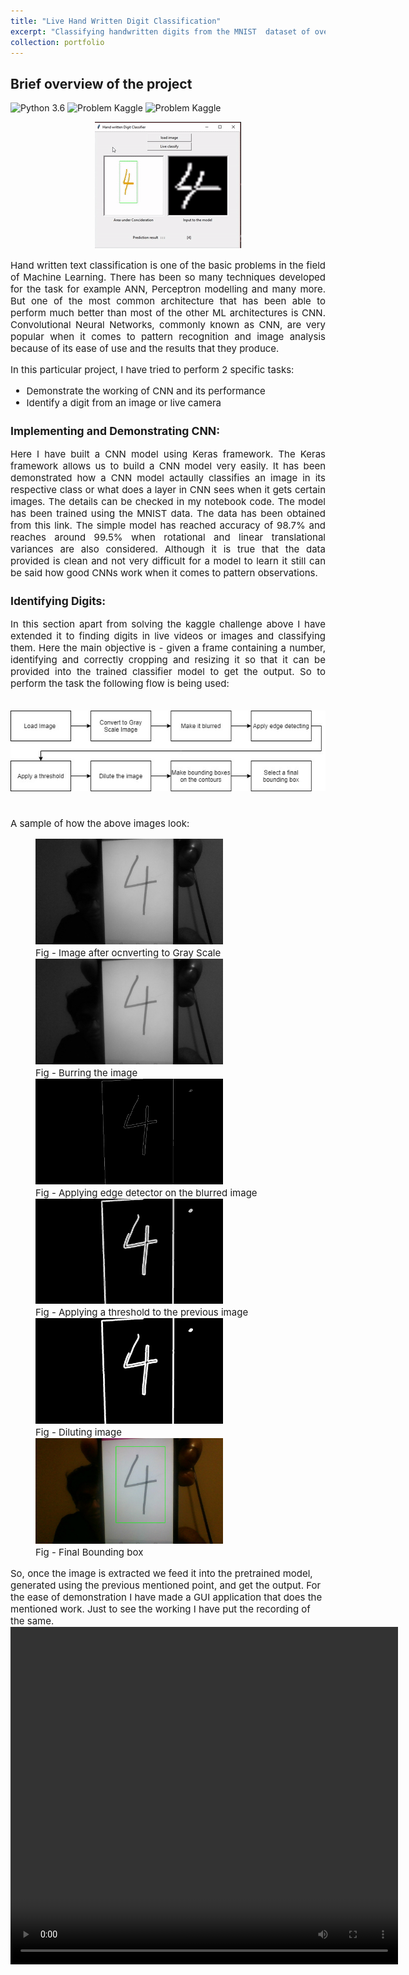 ```yaml
---
title: "Live Hand Written Digit Classification"
excerpt: "Classifying handwritten digits from the MNIST  dataset of over 60000 images and achieving an accuracy of over 99.4%"
collection: portfolio
---
```


## Brief overview of the project

![Python 3.6](https://img.shields.io/badge/Python-3.6-brightgreen.svg)    ![Problem Kaggle](https://img.shields.io/badge/Problem-Vision-blue.svg)     ![Problem Kaggle](https://img.shields.io/badge/Data-Kaggle-orange.svg)
<center>
<img src="/images/lhwdc/hwdc.gif" alt="centered image">
 </center>
<p style = "font-weight: 400; font-size: 15px;" align="justify">Hand written text classification is one of the basic problems in the field of Machine Learning. There has been so many techniques developed for the task for example ANN, Perceptron modelling and many more. But one of the most common architecture that has been able to perform much better than most of the other ML architectures is CNN. Convolutional Neural Networks, commonly known as CNN, are very popular when it comes to pattern recognition and image analysis because of its ease of use and the results that they produce. </p>

<div style = "font-weight: 400; font-size: 15px;">
In this particular project, I have tried to perform 2 specific tasks:
  <ul>
    <li> Demonstrate the working of CNN and its performance</li>
    <li> Identify a digit from an image or live camera</li>
  </ul>
</div>

<div style = "font-weight: 400; font-size: 15px;">
   <h3> Implementing and Demonstrating CNN: </h3>
    <p style = "font-weight: 400; font-size: 15px;" align="justify"> Here I have built a CNN model using Keras framework. The Keras framework allows us to build a CNN model very easily. It has been demonstrated how a CNN model actaully classifies an image in its respective class or what does a layer in CNN sees when it gets certain images. The details can be checked in <a href="https://www.kaggle.com/dbardhan/beginners-guide-to-cnns-99-47" style="text-decoration:none;">my notebook code</a>. The model has been trained using the MNIST data. The data has been obtained from <a href="https://www.kaggle.com/c/digit-recognizer/data" style="text-decoration:none;">this</a> link. The simple model has reached accuracy of 98.7% and reaches around 99.5% when rotational and linear translational variances are also considered. Although it is true that the data provided is clean and not very difficult for a model to learn it still can be said how good CNNs work when it comes to pattern observations.</p>
 
   <h3> Identifying Digits: </h3>
    <p style = "font-weight: 400; font-size: 15px;" align="justify"> In this section apart from solving the <a href="https://www.kaggle.com/c/digit-recognizer" style="text-decoration:none;">kaggle challenge</a> above I have extended it to finding digits in live videos or images and classifying them. Here the main objective is - given a frame containing a number, identifying and correctly cropping and resizing it so that it can be provided into the trained classifier model to get the output. So to perform the task the following flow is being used:<br><br>
<center>
    <img src="/images/lhwdc/flowchart.jpg" alt="centered image">
 </center>
    <br>
 <br>
    A sample of how the above images look:
 <br>
 
 <figure>
  <img src="/images/lhwdc/4/gray.jpg" alt="centered image" width="300">
  <figcaption>Fig - Image after ocnverting to Gray Scale</figcaption>
  <img src="/images/lhwdc/4/blur.jpg" alt="centered image" width="300">
  <figcaption>Fig - Burring the image</figcaption>
  <img src="/images/lhwdc/4/edge.jpg" alt="centered image" width="300">
  <figcaption>Fig - Applying edge detector on the blurred image</figcaption>
  <img src="/images/lhwdc/4/thresh.jpg" alt="centered image" width="300">
  <figcaption>Fig - Applying a threshold to the previous image</figcaption>
  <img src="/images/lhwdc/4/dil.jpg" alt="centered image" width="300">
  <figcaption>Fig - Diluting image</figcaption>
  <img src="/images/lhwdc/4/bbox.jpg" alt="centered image" width="300">
  <figcaption>Fig - Final Bounding box</figcaption>
</figure>

   
So, once the image is extracted we feed it into the pretrained model, generated using the previous mentioned point, and get the output. For the ease of demonstration I have made a GUI application that does the mentioned work. Just to see the working I have put the recording of the same.
      <video width="620" height="540" controls>
      <source src="/images/lhwdc/hwdc.mp4" type="video/mp4">
      Your browser does not support the video tag.
      </video>
    </p>
 </div>
